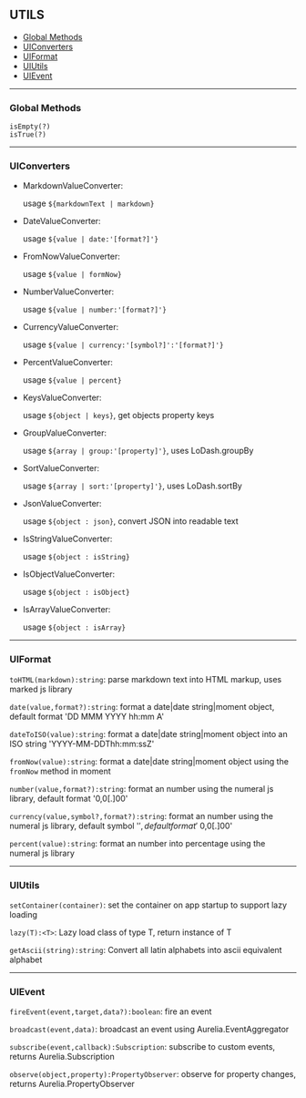 ## UTILS

* [Global Methods](#global-methods)
* [UIConverters](#uiconverters)
* [UIFormat](#uiformat)
* [UIUtils](#uiutils)
* [UIEvent](#uievent)


---
	
### Global Methods ###

    isEmpty(?)
    isTrue(?)
    
---
	
### UIConverters ###

* MarkdownValueConverter: 

    usage `${markdownText | markdown}`

* DateValueConverter: 

    usage `${value | date:'[format?]'}`

* FromNowValueConverter: 

    usage `${value | formNow}`

* NumberValueConverter: 

    usage `${value | number:'[format?]'}`

* CurrencyValueConverter: 

    usage `${value | currency:'[symbol?]':'[format?]'}`

* PercentValueConverter: 

    usage `${value | percent}`


* KeysValueConverter: 

    usage `${object | keys}`, get objects property keys

* GroupValueConverter: 

    usage `${array | group:'[property]'}`, uses LoDash.groupBy

* SortValueConverter: 

    usage `${array | sort:'[property]'}`, uses LoDash.sortBy

* JsonValueConverter: 

    usage `${object : json}`, convert JSON into readable text


* IsStringValueConverter: 

    usage `${object : isString}`
    
* IsObjectValueConverter: 

    usage `${object : isObject}`

* IsArrayValueConverter: 

    usage `${object : isArray}`

---
	
### UIFormat ###

`toHTML(markdown):string`: parse markdown text into HTML markup, uses marked js library

`date(value,format?):string`: format a date|date string|moment object, default format 'DD MMM YYYY hh:mm A'

`dateToISO(value):string`: format a date|date string|moment object into an ISO string 'YYYY-MM-DDThh:mm:ssZ'

`fromNow(value):string`: format a date|date string|moment object using the `fromNow` method in moment

`number(value,format?):string`: format an number using the numeral js library, default format '0,0[.]00'

`currency(value,symbol?,format?):string`: format an number using the numeral js library, default symbol '$', default format '$ 0,0[.]00'

`percent(value):string`: format an number into percentage using the numeral js library

---
	
### UIUtils ###

`setContainer(container)`: set the container on app startup to support lazy loading

`lazy(T):<T>`: Lazy load class of type T, return instance of T

`getAscii(string):string`: Convert all latin alphabets into ascii equivalent alphabet

---
	
### UIEvent ###

`fireEvent(event,target,data?):boolean`: fire an event

`broadcast(event,data)`: broadcast an event using Aurelia.EventAggregator

`subscribe(event,callback):Subscription`: subscribe to custom events, returns Aurelia.Subscription

`observe(object,property):PropertyObserver`: observe for property changes, returns Aurelia.PropertyObserver

